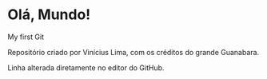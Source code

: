 # Olá, Mundo!
 My first Git 

Repositório criado por Vinícius Lima, com os créditos do grande Guanabara.

Linha alterada diretamente no editor do GitHub.
